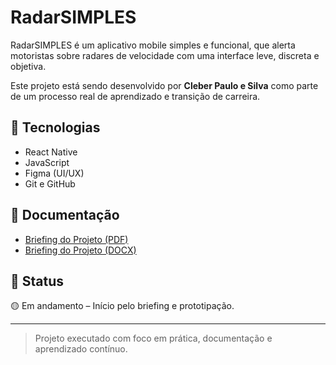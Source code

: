 # RadarSIMPLES

RadarSIMPLES é um aplicativo mobile simples e funcional, que alerta motoristas sobre radares de velocidade com uma interface leve, discreta e objetiva.

Este projeto está sendo desenvolvido por **Cleber Paulo e Silva** como parte de um processo real de aprendizado e transição de carreira.

## 🚀 Tecnologias
- React Native
- JavaScript
- Figma (UI/UX)
- Git e GitHub

## 📄 Documentação
- [Briefing do Projeto (PDF)](docs/Briefing_RadarSIMPLES_Cleber_Paulo_e_Silva.pdf)
- [Briefing do Projeto (DOCX)](/briefing_app_radarSIMPLES_CPSilvaLTDA.docx)

## 📌 Status
🟡 Em andamento – Início pelo briefing e prototipação.

---

> Projeto executado com foco em prática, documentação e aprendizado contínuo.
